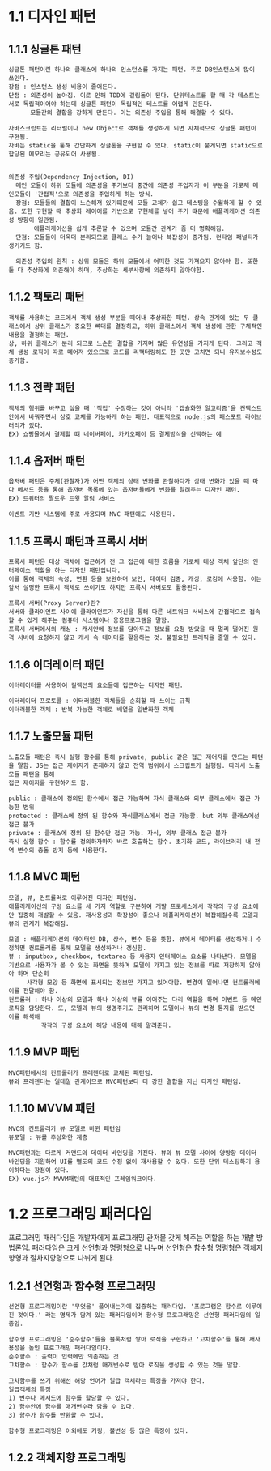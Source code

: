# 1.1 디자인 패턴
  
  ## 1.1.1 싱글톤 패턴
    싱글톤 패턴이린 하나의 클래스에 하나의 인스턴스를 가지는 패턴. 주로 DB인스턴스에 많이 쓰인다.
    장점 : 인스턴스 생성 비용이 줄어든다.
    단점 : 의존성이 높아짐. 이로 인해 TDD에 걸림돌이 된다. 단위테스트를 할 때 각 테스트는 서로 독립적이어야 하는데 싱글톤 패턴이 독립적인 테스트를 어렵게 만든다.
          모듈간의 결합을 강하게 만든다. 이는 의존성 주입을 통해 해결할 수 있다.
    
    자바스크립트는 리터럴이나 new Object로 객체를 생성하게 되면 자체적으로 싱글톤 패턴이 구현됨.
    자바는 static을 통해 간단하게 싱글톤을 구현할 수 있다. static이 붙게되면 static으로 할당된 메모리는 공유되어 사용됨.
    
    
    의존성 주입(Dependency Injection, DI)
      메인 모듈이 하위 모듈에 의존성을 주기보다 중간에 의존성 주입자가 이 부분을 가로채 메인모듈이 '간접적'으로 의존성을 주입하게 하는 방식.
      장점: 모듈들의 결합이 느슨해져 있기떄문에 모듈 교체가 쉽고 테스팅을 수월하게 할 수 있음. 또한 구현할 때 추상화 레이어를 기반으로 구현체를 넣어 주기 떄문에 애플리케이션 의존성 방향이 일관됨.
           애플리케이션을 쉽게 추론할 수 있으며 모듈간 관계가 좀 더 명확해짐.
      단점: 모듈들이 더욱더 분리되므로 클래스 수가 늘어나 복잡성이 증가됨. 런타임 패널티가 생기기도 함.
      
      의존성 주입의 원칙 : 상위 모듈은 하위 모듈에서 어떠한 것도 가져오지 않아야 함. 또한 둘 다 추상화에 의존해야 하며, 추상화는 세부사항에 의존하지 않아야함.
  
  ## 1.1.2 팩토리 패턴
    객체를 사용하는 코드에서 객체 생성 부분을 뗴어내 추상화한 패턴. 상속 관계에 있는 두 클래스에서 상위 클래스가 중요한 뼈대를 결정하고, 하위 클래스에서 객체 생성에 관한 구체적인 내용을 결정하는 패턴.
    상, 하위 클래스가 분리 되므로 느슨한 결합을 가지며 많은 유연성을 가지게 된다. 그리고 객체 생성 로직이 따로 뗴어져 있으므로 코드를 리팩터링해도 한 곳만 고치면 되니 유지보수성도 증가함.
    
  ## 1.1.3 전략 패턴
    객체의 행위를 바꾸고 싶을 때 '직접' 수정하는 것이 아니라 '캡슐화한 알고리즘'을 컨텍스트 안에서 바꿔주면서 상호 교체를 가능하게 하는 패턴. 대표적으로 node.js의 패스포트 라이브러리가 있다.
    EX) 쇼핑몰에서 결제할 떄 네이버페이, 카카오페이 등 결제방식을 선택하는 예
   
  ## 1.1.4 옵저버 패턴
    옵저버 패턴은 주체(관찰자)가 어떤 객체의 상태 변화를 관찰하다가 상태 변화가 있을 때 마다 메서드 등을 통해 옵저버 목록에 있는 옵저버들에게 변화를 알려주는 디자인 패턴.
    EX) 트위터의 팔로우 트윗 알림 서비스
    
    이벤트 기반 시스템에 주로 사용되며 MVC 패턴에도 사용된다. 
    
  ## 1.1.5 프록시 패턴과 프록시 서버
    프록시 패턴은 대상 객체에 접근하기 전 그 접근에 대한 흐름을 가로채 대상 객체 앞단의 인터페이스 역할을 하는 디자인 패턴입니다.
    이를 통해 객체의 속성, 변환 등을 보완하며 보안, 데이터 검증, 캐싱, 로깅에 사용함. 이는 앞서 설명한 프록시 객체로 쓰이기도 하지만 프록시 서버로도 활용된다.
    
    프록시 서버(Proxy Server)란?
    서버와 클라이언트 사이에 클라이언트가 자신을 통해 다른 네트워크 서비스에 간접적으로 접속할 수 있게 해주는 컴퓨터 시스템이나 응용프로그램을 말함.
    프록시 서버에서의 캐싱 : 캐시안에 정보를 담아두고 정보를 요청 받았을 때 멀리 떨어진 원격 서버에 요청하지 않고 캐시 속 데이터를 활용하는 것. 불필요한 트래픽을 줄일 수 있다.
    
  ## 1.1.6 이더레이터 패턴
    이터레이터를 사용하여 컬렉션의 요소들에 접근하는 디자인 패턴.

    이터레이터 프로토콜 : 이터러블한 객체들을 순회할 때 쓰이는 규칙
    이터러블한 객체 : 반복 가능한 객체로 배열을 일반화한 객체
    
  ## 1.1.7 노출모듈 패턴
    노출모듈 패턴은 즉시 실행 함수를 통해 private, public 같은 접근 제어자를 만드는 패턴을 말함. JS는 접근 제어자가 존재하지 않고 전역 범위에서 스크립트가 실행됨. 따라서 노출모듈 패턴을 통해 
    접근 제어자를 구현하기도 함.

    public : 클래스에 정의된 함수에서 접근 가능하며 자식 클래스와 외부 클래스에서 접근 가능한 범위
    protected : 클래스에 정의 된 함수와 자식클래스에서 접근 가능함. but 외부 클래스에선 접근 불가
    private : 클래스에 정의 된 함수만 접근 가능. 자식, 외부 클래스 접근 불가
    즉시 실행 함수 : 함수를 정의하자마자 바로 호출하는 함수. 초기화 코드, 라이브러리 내 전역 변수의 충돌 방지 등에 사용한다.
    
  ## 1.1.8 MVC 패턴
    모델, 뷰, 컨트롤러로 이루어진 디자인 패턴임.
    애플리케이션의 구성 요소를 세 가지 역할로 구분하여 개발 프로세스에서 각각의 구성 요소에만 집중해 개발할 수 있음. 재사용성과 확장성이 좋으나 애플리케이션이 복잡해질수록 모델과 뷰의 관계가 복잡해짐.

    모델 : 애플리케이션의 데이터인 DB, 상수, 변수 등을 뜻함. 뷰에서 데이터를 생성하거나 수정하면 컨트롤러를 통해 모델을 생성하거나 갱신함.
    뷰 : inputbox, checkbox, textarea 등 사용자 인터페이스 요소를 나타낸다. 모델을 기반으로 사용자가 볼 수 있는 화면을 뜻하며 모델이 가지고 있는 정보를 따로 저장하지 않아야 하며 단순히 
         사각형 모양 등 화면에 표시되는 정보만 가지고 있어야함. 변경이 일어나면 컨트롤러에 이를 전달해야 함.
    컨트롤러 : 하나 이상의 모델과 하나 이상의 뷰를 이어주는 다리 역할을 하며 이벤트 등 메인 로직을 담당한다. 또, 모델과 뷰의 생명주기도 관리하며 모델이나 뷰의 변경 통지를 받으면 이를 해석해
             각각의 구성 요소에 해당 내용에 대해 알려준다.
           
  ## 1.1.9 MVP 패턴
    MVC패턴에서의 컨트롤러가 프레젠터로 교체된 패턴임.
    뷰와 프레젠터는 일대일 관계이므로 MVC패턴보다 더 강한 결합을 지닌 디자인 패턴임.
  
  ## 1.1.10 MVVM 패턴
    MVC의 컨트롤러가 뷰 모델로 바뀐 패턴임
    뷰모델 : 뷰를 추상화한 계층

    MVC패턴과는 다르게 커맨드와 데이터 바인딩을 가진다. 뷰와 뷰 모델 사이에 양방향 데이터 바인딩을 지원하여 UI를 별도의 코드 수정 없이 재사용할 수 있다. 또한 단위 테스팅하기 용이하다는 장점이 있다.
    EX) vue.js가 MVVM패턴의 대표적인 프레임워크이다.
 
# 1.2 프로그래밍 패러다임
  프로그래밍 패러다임은 개발자에게 프로그래밍 관저믈 갖게 해주는 역할을 하는 개발 방법론임.
  패러다임은 크게 선언형과 명령형으로 나누며 선언형은 함수형 명령형은 객체지향형과 절차지향형으로 나뉘게 된다.
  
  ## 1.2.1 선언형과 함수형 프로그래밍
    선언형 프로그래밍이란 '무엇을' 풀어내는가에 집중하는 패러다임. '프로그램은 함수로 이루어진 것이다.' 라는 명제가 담겨 있는 패러다임이며 함수형 프로그래밍은 선언형 패러다임의 일종임.
    
    함수형 프로그래밍은 '순수함수'들을 블록처럼 쌓아 로직을 구현하고 '고차함수'를 통해 재사용성을 높인 프로그래밍 패러다임이다.
    순수함수 : 출력이 입력에만 의존하는 것
    고차함수 : 함수가 함수를 값처럼 매개변수로 받아 로직을 생성할 수 있는 것을 말함.
    
    고차함수를 쓰기 위해선 해당 언어가 일급 객체라는 특징을 가져야 한다.
    일급객체의 특징 
    1) 변수나 메서드에 함수를 할당할 수 있다.
    2) 함수안에 함수를 매개변수라 담을 수 있다.
    3) 함수가 함수를 반환할 수 있다.
    
    함수형 프로그래밍은 이외에도 커링, 불변성 등 많은 특징이 있다.

  ## 1.2.2 객체지향 프로그래밍
    
    
   
    
    
    
    
    
